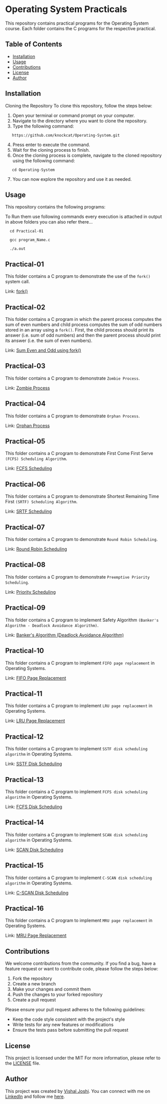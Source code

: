 # Operating System Practicals
This repository contains practical programs for the Operating System course. Each folder contains the C programs for the respective practical.

## Table of Contents

- [Installation](#installation)
- [Usage](#usage)
- [Contributions](#contributions)
- [License](#license)
- [Author](#author)

## Installation

Cloning the Repository
To clone this repository, follow the steps below:

1. Open your terminal or command prompt on your computer.
2. Navigate to the directory where you want to clone the repository.
3. Type the following command:
```
   https://github.com/knockcat/Operating-System.git
```
4. Press enter to execute the command.
5. Wait for the cloning process to finish.
6. Once the cloning process is complete, navigate to the cloned repository using the following command:
```
   cd Operating-System  
```
7. You can now explore the repository and use it as needed.

## Usage

This repository contains the following programs:

To Run them use following commands every execution is attached in output in above folders you can also refer there...

```
  cd Practical-01
```

```
  gcc program_Name.c
```

```
  ./a.out
```

## Practical-01
This folder contains a C program to demonstrate the use of the `fork()` system call.

Link: [fork()](https://github.com/knockcat/Operating-System/tree/main/Practical-01)

## Practical-02
This folder contains a C program in which the parent process computes the sum of even numbers and child process computes the sum of odd numbers stored in an array using a `fork()`. First, the child process should print its answer (i.e. sum of odd numbers) and then the parent process should print its answer (i.e. the sum of even numbers).

Link: [Sum Even and Odd using fork()](https://github.com/knockcat/Operating-System/tree/main/Practical-02)

## Practical-03
This folder contains a C program to demonstrate `Zombie Process`.

Link: [Zombie Process](https://github.com/knockcat/Operating-System/tree/main/Practical-03)

## Practical-04
This folder contains a C program to demonstrate `Orphan Process`.

Link: [Orphan Process](https://github.com/knockcat/Operating-System/tree/main/Practical-04)

## Practical-05
This folder contains a C program to demonstrate First Come First Serve `(FCFS) Scheduling Algorithm`.

Link: [FCFS Scheduling](https://github.com/knockcat/Operating-System/tree/main/Practical-05)

## Practical-06
This folder contains a C program to demonstrate Shortest Remaining Time First `(SRTF) Scheduling Algorithm`.

Link: [SRTF Scheduling](https://github.com/knockcat/Operating-System/tree/main/Practical-06)

## Practical-07
This folder contains a C program to demonstrate `Round Robin Scheduling`.

Link: [Round Robin Scheduling](https://github.com/knockcat/Operating-System/tree/main/Practical-07)

## Practical-08
This folder contains a C program to demonstrate `Preemptive Priority Scheduling`.

Link: [Priority Scheduling](https://github.com/knockcat/Operating-System/tree/main/Practical-08)

## Practical-09
This folder contains a C program to implement Safety Algorithm `(Banker's Algorithm - Deadlock Avoidance Algorithm)`.

Link: [Banker's Algorithm (Deadlock Avoidance Algorithm)](https://github.com/knockcat/Operating-System/tree/main/Practical-09)

## Practical-10
This folder contains a C program to implement `FIFO page replacement` in Operating Systems.

Link: [FIFO Page Replacement](https://github.com/knockcat/Operating-System/tree/main/Practical-10)

## Practical-11
This folder contains a C program to implement `LRU page replacement` in Operating Systems.

Link: [LRU Page Replacement](https://github.com/knockcat/Operating-System/tree/main/Practical-11)

## Practical-12
This folder contains a C program to implement `SSTF disk scheduling algorithm` in Operating Systems.

Link: [SSTF Disk Scheduling](https://github.com/knockcat/Operating-System/tree/main/Practical-12)

## Practical-13
This folder contains a C program to implement `FCFS disk scheduling algorithm` in Operating Systems.

Link: [FCFS Disk Scheduling](https://github.com/knockcat/Operating-System/tree/main/Practical-13)

## Practical-14
This folder contains a C program to implement `SCAN disk scheduling algorithm` in Operating Systems.

Link: [SCAN Disk Scheduling](https://github.com/knockcat/Operating-System/tree/main/Practical-14)

## Practical-15
This folder contains a C program to implement `C-SCAN disk scheduling algorithm` in Operating Systems.

Link: [C-SCAN Disk Scheduling](https://github.com/knockcat/Operating-System/tree/main/Practical-15)

## Practical-16
This folder contains a C program to implement `MRU page replacement` in Operating Systems.

Link: [MRU Page Replacement](https://github.com/knockcat/Operating-System/tree/main/Practical-16)

## Contributions
We welcome contributions from the community. If you find a bug, have a feature request or want to contribute code, please follow the steps below:

1. Fork the repository
2. Create a new branch
3. Make your changes and commit them
4. Push the changes to your forked repository
5. Create a pull request

Please ensure your pull request adheres to the following guidelines:

- Keep the code style consistent with the project's style
- Write tests for any new features or modifications
- Ensure the tests pass before submitting the pull request

## License

This project is licensed under the MIT For more information, please refer to the [LICENSE](https://github.com/knockcat/Operating-System/blob/main/LICENSE) file.

## Author

This project was created by [Vishal Joshi](https://github.com/knockcat/). You can connect with me on [LinkedIn](https://www.linkedin.com/in/vishal-joshi-7194491b7/) and follow me [here](https://github.com/knockcat/).
